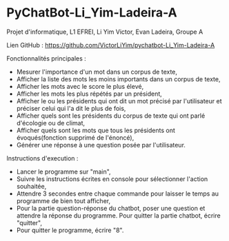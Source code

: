 # PyChatBot-Li_Yim-Ladeira-A

Projet d'informatique, L1 EFREI, Li Yim Victor, Evan Ladeira, Groupe A

Lien GitHub : https://github.com/VictorLiYim/pychatbot-Li_Yim-Ladeira-A

Fonctionnalités principales : 
  - Mesurer l'importance d'un mot dans un corpus de texte,
  - Afficher la liste des mots les moins importants dans un corpus de texte,
  - Afficher les mots avec le score le plus élevé,
  - Afficher les mots les plus répétés par un président,
  - Afficher le ou les présidents qui ont dit un mot précisé par l'utilisateur et préciser celui qui l'a dit le plus de fois,
  - Afficher quels sont les présidents du corpus de texte qui ont parlé d'écologie ou de climat,
  - Afficher quels sont les mots que tous les présidents ont évoqués(fonction supprimé de l'énoncé),
  - Générer une réponse à une question posée par l'utilisateur.

Instructions d'execution :
  - Lancer le programme sur "main",
  - Suivre les instructions écrites en console pour sélectionner l'action souhaitée,
  - Attendre 3 secondes entre chaque commande pour laisser le temps au programme de bien tout afficher,
  - Pour la partie question-réponse du chatbot, poser une question et attendre la réponse du programme. Pour quitter la partie chatbot, écrire "quitter",
  - Pour quitter le programme, écrire "8".
